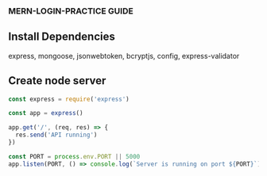 ### MERN-LOGIN-PRACTICE GUIDE

## Install Dependencies
express, mongoose, jsonwebtoken, bcryptjs, config, express-validator 

## Create node server
```javascript
const express = require('express')

const app = express()

app.get('/', (req, res) => {
  res.send('API running')
})

const PORT = process.env.PORT || 5000
app.listen(PORT, () => console.log(`Server is running on port ${PORT}`))
```